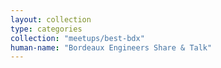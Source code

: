 ```yaml
---
layout: collection
type: categories
collection: "meetups/best-bdx"
human-name: "Bordeaux Engineers Share & Talk"
---
```


